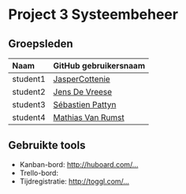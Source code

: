 # Project 3 Systeembeheer

## Groepsleden

| Naam     | GitHub gebruikersnaam                   |
| :---     | :---                                    |
| student1 | [JasperCottenie](https://github.com/JasperCottenie) |
| student2 | [Jens De Vreese](https://github.com/jensdevreese) |
| student3 | [Sébastien Pattyn](https://github.com/Sebastienpattyn) |
| student4 | [Mathias Van Rumst](https://github.com/mathias27) |

## Gebruikte tools

* Kanban-bord: <http://huboard.com/...>
* Trello-bord: 
* Tijdregistratie: <http://toggl.com/...>
